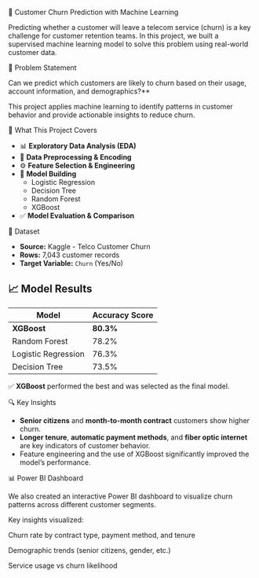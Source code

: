💼 Customer Churn Prediction with Machine Learning

Predicting whether a customer will leave a telecom service (churn) is a key challenge for customer retention teams. In this project, we built a supervised machine learning model to solve this problem using real-world customer data.



📌 Problem Statement

Can we predict which customers are likely to churn based on their usage, account information, and demographics?**

This project applies machine learning to identify patterns in customer behavior and provide actionable insights to reduce churn.



 🧠 What This Project Covers

- 📊 **Exploratory Data Analysis (EDA)**
- 🧹 **Data Preprocessing & Encoding**
- ⚙️ **Feature Selection & Engineering**
- 🤖 **Model Building**
  - Logistic Regression  
  - Decision Tree  
  - Random Forest  
  - XGBoost
- ✅ **Model Evaluation & Comparison**



 📁 Dataset

- **Source:** Kaggle - Telco Customer Churn  
- **Rows:** 7,043 customer records  
- **Target Variable:** `Churn` (Yes/No)



## 📈 Model Results

| Model               | Accuracy Score |
|---------------------|----------------|
| **XGBoost**         | **80.3%**      |
| Random Forest       | 78.2%          |
| Logistic Regression | 76.3%          |
| Decision Tree       | 73.5%          |

✅ **XGBoost** performed the best and was selected as the final model.



 🔍 Key Insights

- **Senior citizens** and **month-to-month contract** customers show higher churn.
- **Longer tenure**, **automatic payment methods**, and **fiber optic internet** are key indicators of customer behavior.
- Feature engineering and the use of XGBoost significantly improved the model’s performance.

📊 Power BI Dashboard

We also created an interactive Power BI dashboard to visualize churn patterns across different customer segments.

Key insights visualized:

Churn rate by contract type, payment method, and tenure

Demographic trends (senior citizens, gender, etc.)

Service usage vs churn likelihood








